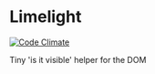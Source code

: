 # Limelight
[![Code Climate](https://codeclimate.com/github/thisislawatts/limelight.js/badges/gpa.svg)](https://codeclimate.com/github/thisislawatts/limelight.js)

Tiny 'is it visible' helper for the DOM
